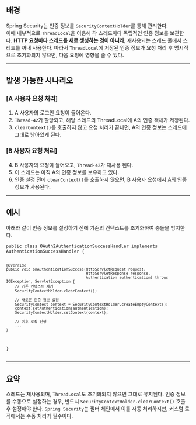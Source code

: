 <h2 id="배경">배경</h2>
<p>Spring Security는 인증 정보를 <code>SecurityContextHolder</code>를 통해 관리한다.<br />이때 내부적으로 <code>ThreadLocal</code>을 이용해 각 스레드마다 독립적인 인증 정보를 보관한다.
<strong>HTTP 요청마다 스레드를 새로 생성하는 것이 아니라</strong>, 재사용되는 스레드 풀에서 스레드를 꺼내 사용한다.
따라서 <code>ThreadLocal</code>에 저장된 인증 정보가 요청 처리 후 명시적으로 초기화되지 않으면, 다음 요청에 영향을 줄 수 있다.</p>
<hr />
<h2 id="발생-가능한-시나리오">발생 가능한 시나리오</h2>
<h3 id="a-사용자-요청-처리">[A 사용자 요청 처리]</h3>
<ol>
<li>A 사용자의 로그인 요청이 들어온다.</li>
<li><code>Thread-42</code>가 할당되고, 해당 스레드의 ThreadLocal에 A의 인증 객체가 저장된다.</li>
<li><code>clearContext()</code>를 호출하지 않고 요청 처리가 끝나면, A의 인증 정보는 스레드에 그대로 남아있게 된다.</li>
</ol>
<h3 id="b-사용자-요청-처리">[B 사용자 요청 처리]</h3>
<ol start="4">
<li>B 사용자의 요청이 들어오고, <code>Thread-42</code>가 재사용 된다.</li>
<li>이 스레드는 아직 A의 인증 정보를 보유하고 있다.</li>
<li>인증 설정 전에 <code>clearContext()</code>를 호출하지 않으면, B 사용자 요청에서 A의 인증 정보가 사용된다.</li>
</ol>
<hr />
<h2 id="예시">예시</h2>
<p>아래와 같이 인증 정보를 설정하기 전에 기존의 컨텍스트를 초기화하여 충돌을 방지한다.</p>
<pre><code class="language-java">public class OAuth2AuthenticationSuccessHandler implements AuthenticationSuccessHandler {

    @Override
    public void onAuthenticationSuccess(HttpServletRequest request,
                                        HttpServletResponse response,
                                        Authentication authentication) throws IOException, ServletException {
        // 기존 컨텍스트 제거
        SecurityContextHolder.clearContext();

        // 새로운 인증 정보 설정
        SecurityContext context = SecurityContextHolder.createEmptyContext();
        context.setAuthentication(authentication);
        SecurityContextHolder.setContext(context);

        // 이후 로직 진행
        ...
    }
}</code></pre>
<hr />
<h2 id="요약">요약</h2>
<p>스레드는 재사용되며, <code>ThreadLocal</code>도 초기화되지 않으면 그대로 유지된다.
인증 정보를 수동으로 설정하는 경우, 반드시 <code>SecurityContextHolder.clearContext()</code> 호출 후 설정해야 한다.
<code>Spring Security</code>는 필터 체인에서 이를 자동 처리하지만, 커스텀 로직에서는 수동 처리가 필수이다.</p>
